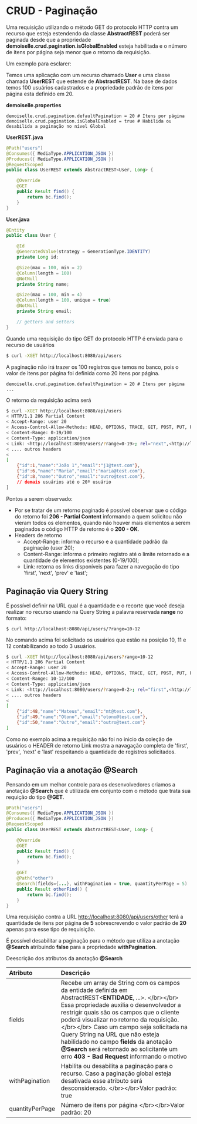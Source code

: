 #                         CRUD - Paginação

Uma requisição utilizando o método GET do protocolo HTTP contra um recurso que esteja estendendo da classe **AbstractREST** poderá ser paginada desde que a propriedade **demoiselle.crud.pagination.isGlobalEnabled** esteja habilitada e o número de itens por página seja menor que o retorno da requisição.

Um exemplo para esclarer:

Temos uma aplicação com um recurso chamado **User** e uma classe chamada **UserREST** que estende de **AbstractREST**. Na base de dados temos 100 usuários cadastrados e a propriedade padrão de itens por página esta definido em 20.

**demoiselle.properties**

```properties
demoiselle.crud.pagination.defaultPagination = 20 # Itens por página
demoiselle.crud.pagination.isGlobalEnabled = true # Habilida ou desabilida a paginação no nível Global
```

**UserREST.java**

```java
@Path("users")
@Consumes({ MediaType.APPLICATION_JSON })
@Produces({ MediaType.APPLICATION_JSON })
@RequestScoped
public class UserREST extends AbstractREST<User, Long> {

    @Override
    @GET    
    public Result find() {
        return bc.find();
    }
}
```

**User.java**

```java
@Entity
public class User {

    @Id
    @GeneratedValue(strategy = GenerationType.IDENTITY)    
    private Long id;

    @Size(max = 100, min = 2)
    @Column(length = 100)
    @NotNull
    private String name;

    @Size(max = 100, min = 4)
    @Column(length = 100, unique = true)
    @NotNull
    private String email;

    // getters and setters
}
```

Quando uma requisição do tipo GET do protocolo HTTP é enviada para o recurso de usuários

```bash
$ curl -XGET http://localhost:8080/api/users
```

A paginação não irá trazer os 100 registros que temos no banco, pois o valor de itens por página foi definida como 20 itens por página.

```properties
demoiselle.crud.pagination.defaultPagination = 20 # Itens por página
...
```

O retorno da requisição acima será

```bash
$ curl -XGET http://localhost:8080/api/users
< HTTP/1.1 206 Partial Content
< Accept-Range: user 20
< Access-Control-Allow-Methods: HEAD, OPTIONS, TRACE, GET, POST, PUT, PATCH, DELETE
< Content-Range: 0-19/100
< Content-Type: application/json
< Link: <http://localhost:8080/users/?range=0-19>; rel="next",<http://localhost:8080/users/?range=80-99>; rel="last"
< .... outros headers
< 
[
    {"id":1,"name":"João 1","email":"j1@test.com"},
    {"id":6,"name":"Maria","email":"maria@test.com"},
    {"id":8,"name":"Outro","email":"outro@test.com"},
    // demais usuários até o 20º usuário
]
```

Pontos a serem observado:

* Por se tratar de um retorno paginado é possível observar que o código do retorno foi **206 - Partial Content** informando a quem solicitou não vieram todos os elementos, quando não houver mais elementos a serem paginados o código HTTP de retorno é o **200 - OK**.
* Headers de retorno
  * Accept-Range: informa o recurso e a quantidade padrão da paginação \(user 20\);
  * Content-Range: informa o primeiro registro até o limite retornado e a quantidade de elementos existentes \(0-19/100\);
  * Link: retorna os links disponíveis para fazer a navegação do tipo 'first', 'next', 'prev' e 'last';

## Paginação via Query String

É possível definir na URL qual é a quantidade e o recorte que você deseja realizar no recurso usando na Query String a palavra reservada **range** no formato:

```
$ curl http://localhost:8080/api/users/?range=10-12
```

No comando acima foi solicitado os usuários que estão na posição 10, 11 e 12 contabilizando ao todo 3 usuários.

```bash
$ curl -XGET http://localhost:8080/api/users?range=10-12
< HTTP/1.1 206 Partial Content
< Accept-Range: user 20
< Access-Control-Allow-Methods: HEAD, OPTIONS, TRACE, GET, POST, PUT, PATCH, DELETE
< Content-Range: 10-12/100
< Content-Type: application/json
< Link: <http://localhost:8080/users/?range=0-2>; rel="first",<http://localhost:8080/users/?range=7-9>; rel="prev", <http://localhost:8080/users/?range=13-15>; rel="next", <http://localhost:8080/users/?range=97-99>; rel="last"
< .... outros headers
< 
[
    {"id":48,"name":"Mateus","email":"mt@test.com"},
    {"id":49,"name":"Otono","email":"otono@test.com"},
    {"id":50,"name":"Outro","email":"outro@test.com"}
]
```

Como no exemplo acima a requisição não foi no inicio da coleção de usuários o HEADER de retorno Link mostra a navagação completa de 'first', 'prev', 'next' e 'last' respeitando a quantidade de registros solicitados.

## Paginação via a anotação @Search

Pensando em um melhor controle para os desenvolvedores criamos a anotação **@Search** que é utilizada em conjunto com o método que trata sua requição do tipo **@GET**.

```java
@Path("users")
@Consumes({ MediaType.APPLICATION_JSON })
@Produces({ MediaType.APPLICATION_JSON })
@RequestScoped
public class UserREST extends AbstractREST<User, Long> {

    @Override
    @GET    
    public Result find() {
        return bc.find();
    }

    @GET
    @Path("other")
    @Search(fields={...}, withPagination = true, quantityPerPage = 5)
    public Result otherFind() {
        return bc.find();
    }
}
```

Uma requisição contra a URL [http://localhost:8080/api/users/other](http://localhost:8080/api/users/other) terá a quantidade de itens por página de **5** sobrescrevendo o valor padrão de **20** apenas para esse tipo de requisição.

É possível desabilitar a paginação para o método que utiliza a anotação **@Search** atribuindo **false** para a propriedade **withPagination**.

Deescrição dos atributos da anotação **@Search**

| Atributo | Descrição |
| :--- | :--- |
| fields | Recebe um array de String com os campos da entidade definida em AbstractREST&lt;**ENTIDADE**, ...&gt;. &lt;/br&gt;&lt;/br&gt; Essa propriedade auxilia o desenvolvedor a restrigir quais são os campos que o cliente poderá visualizar no retorno da requisição. &lt;/br&gt;&lt;/br&gt; Caso um campo seja solicitada na Query String na URL que não esteja habilidado no campo **fields** da anotação **@Search** será retornado ao solicitante um erro **403 - Bad Request** informando o motivo |
| withPagination | Habilita ou desabilita a paginação para o recurso. Caso a paginação global esteja desativada esse atributo será desconsiderado. &lt;/br&gt;&lt;/br&gt;Valor padrão: true |
| quantityPerPage | Número de itens por página &lt;/br&gt;&lt;/br&gt;Valor padrão: 20 |



